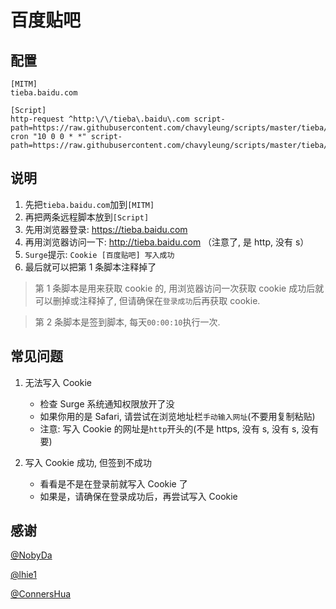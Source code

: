 # 百度贴吧

## 配置

```properties
[MITM]
tieba.baidu.com

[Script]
http-request ^http:\/\/tieba\.baidu\.com script-path=https://raw.githubusercontent.com/chavyleung/scripts/master/tieba/tieba.cookie.js
cron "10 0 0 * *" script-path=https://raw.githubusercontent.com/chavyleung/scripts/master/tieba/tieba.js
```

## 说明

1. 先把`tieba.baidu.com`加到`[MITM]`
2. 再把两条远程脚本放到`[Script]`
3. 先用浏览器登录: https://tieba.baidu.com
4. 再用浏览器访问一下: http://tieba.baidu.com （注意了, 是 http, 没有 s）
5. `Surge`提示: `Cookie [百度贴吧] 写入成功`
6. 最后就可以把第 1 条脚本注释掉了

> 第 1 条脚本是用来获取 cookie 的, 用浏览器访问一次获取 cookie 成功后就可以删掉或注释掉了, 但请确保在`登录成功`后再获取 cookie.

> 第 2 条脚本是签到脚本, 每天`00:00:10`执行一次.

## 常见问题

1. 无法写入 Cookie

   - 检查 Surge 系统通知权限放开了没
   - 如果你用的是 Safari, 请尝试在浏览地址栏`手动输入网址`(不要用复制粘贴)
   - 注意: 写入 Cookie 的网址是`http`开头的(不是 https, 没有 s, 没有 s, 没有要)

2. 写入 Cookie 成功, 但签到不成功

   - 看看是不是在登录前就写入 Cookie 了
   - 如果是，请确保在登录成功后，再尝试写入 Cookie

## 感谢

[@NobyDa](https://github.com/NobyDa)

[@lhie1](https://github.com/lhie1)

[@ConnersHua](https://github.com/ConnersHua)
